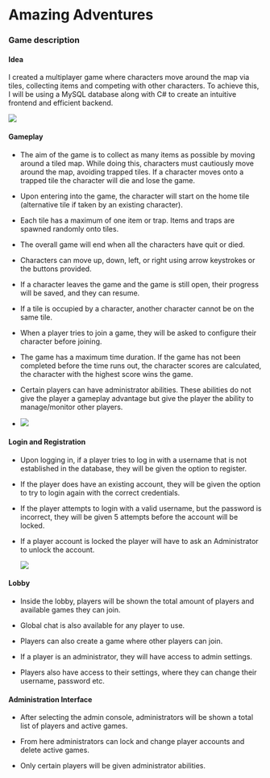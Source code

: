 # Amazing Adventures

### Game description

<h4>Idea</h4> 

I created a multiplayer game where characters move around the map via tiles, collecting items and competing with other characters. To achieve this, I will be using a MySQL database along with C# to create an intuitive frontend and efficient backend. 

<img src="https://raw.githubusercontent.com/travisbyr/amazingAdventures/main/Documentation%20Images/gameplay.png?token=AOUNHPOXSMYHC6YJULT74QTBCSJBC">

#### Gameplay 

- The aim of the game is to collect as many items as possible by moving around a tiled map. While doing this, characters must cautiously move around   the map, avoiding trapped tiles. If a character moves onto a trapped tile the character will die and lose the game. 

- Upon entering into the game, the character will start on the home tile (alternative tile if taken by an existing character). 

- Each tile has a maximum of one item or trap. Items and traps are spawned randomly onto tiles. 

- The overall game will end when all the characters have quit or died. 

- Characters can move up, down, left, or right using arrow keystrokes or the buttons provided.

- If a character leaves the game and the game is still open, their progress will be saved, and they can resume.

- If a tile is occupied by a character, another character cannot be on the same tile.

- When a player tries to join a game, they will be asked to configure their character before joining.                                    

- The game has a maximum time duration. If the game has not been completed before the time runs out, the character scores are calculated, the character with the highest score wins the game.

- Certain players can have administrator abilities. These abilities do not give the player a gameplay advantage but give the player the ability to manage/monitor other players.
- <img src="https://raw.githubusercontent.com/travisbyr/amazingAdventures/main/Documentation%20Images/login.png?token=AOUNHPLLHXBXCYWKZ4WLM63BCSJCG">

#### Login and Registration

- Upon logging in, if a player tries to log in with a username that is not established in the database, they will be given the option to register.

- If the player does have an existing account, they will be given the option to try to login again with the correct credentials.

- If the player attempts to login with a valid username, but the password is incorrect, they will be given 5 attempts before the account will be locked.

- If a player account is locked the player will have to ask an Administrator to unlock the account.

  <img src="https://raw.githubusercontent.com/travisbyr/amazingAdventures/main/Documentation%20Images/lobby.png?token=AOUNHPPT6T6C3KMGMW3I42DBCSJDM">

#### Lobby

- Inside the lobby, players will be shown the total amount of players and available games they can join.

- Global chat is also available for any player to use.

- Players can also create a game where other players can join.

- If a player is an administrator, they will have access to admin settings. 

- Players also have access to their settings, where they can change their username, password etc.

#### Administration Interface

- After selecting the admin console, administrators will be shown a total list of players and active games.

- From here administrators can lock and change player accounts and delete active games.

- Only certain players will be given administrator abilities.

